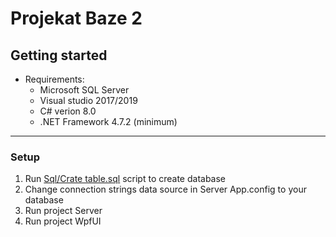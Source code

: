# Projekat Baze 2

## Getting started

- Requirements:
	- Microsoft SQL Server
	- Visual studio 2017/2019
	- C# verion 8.0
	- .NET Framework 4.7.2 (minimum)
---
### Setup

1. Run [Sql/Crate table.sql](https://github.com/SrdjanStankov/Projekat_Baze_2/blob/master/Sql/Create%20tables.sql) script to create database
2. Change connection strings data source in Server App.config to your database
3. Run project Server
4. Run project WpfUI

